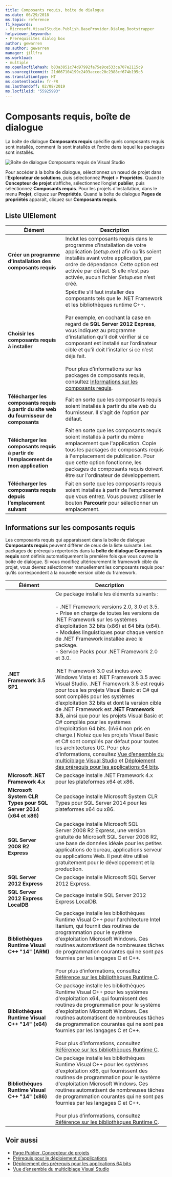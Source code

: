 ```yaml
---
title: Composants requis, boîte de dialogue
ms.date: 06/29/2018
ms.topic: reference
f1_keywords:
- Microsoft.VisualStudio.Publish.BaseProvider.Dialog.Bootstrapper
helpviewer_keywords:
- Prerequisites dialog box
author: gewarren
ms.author: gewarren
manager: jillfra
ms.workload:
- multiple
ms.openlocfilehash: b83a3851c74d97992fa75e9ce533ca707e2115c9
ms.sourcegitcommit: 21d667104199c2493accec20c2388cf674b195c3
ms.translationtype: HT
ms.contentlocale: fr-FR
ms.lasthandoff: 02/08/2019
ms.locfileid: "55925993"
---
```

# <a name="prerequisites-dialog-box"></a>Composants requis, boîte de dialogue

La boîte de dialogue **Composants requis** spécifie quels composants requis sont installés, comment ils sont installés et l’ordre dans lequel les packages sont installés.

![Boîte de dialogue Composants requis de Visual Studio](media/prerequisites-dialog-box.png)

Pour accéder à la boîte de dialogue, sélectionnez un nœud de projet dans l’**Explorateur de solutions**, puis sélectionnez **Projet** > **Propriétés**. Quand le **Concepteur de projet** s’affiche, sélectionnez l’onglet **publier**, puis sélectionnez **Composants requis**. Pour les projets d’installation, dans le menu **Projet**, cliquez sur **Propriétés**. Quand la boîte de dialogue **Pages de propriétés** apparaît, cliquez sur **Composants requis**.

## <a name="uielement-list"></a>Liste UIElement

|Élément|Description|
|-------------|-----------------|
|**Créer un programme d’installation des composants requis**|Inclut les composants requis dans le programme d’installation de votre application (*setup.exe*) afin qu’ils soient installés avant votre application, par ordre de dépendance. Cette option est activée par défaut. Si elle n’est pas activée, aucun fichier *Setup.exe* n’est créé.|
|**Choisir les composants requis à installer**|Spécifie s’il faut installer des composants tels que le .NET Framework et les bibliothèques runtime C++.<br /><br />Par exemple, en cochant la case en regard de **SQL Server 2012 Express**, vous indiquez au programme d’installation qu’il doit vérifier si ce composant est installé sur l’ordinateur cible et qu’il doit l’installer si ce n’est déjà fait.<br /><br />Pour plus d’informations sur les packages de composants requis, consultez [Informations sur les composants requis](#prerequisites-information).|
|**Télécharger les composants requis à partir du site web du fournisseur de composants**|Fait en sorte que les composants requis soient installés à partir du site web du fournisseur. Il s'agit de l'option par défaut.|
|**Télécharger les composants requis à partir de l’emplacement de mon application**|Fait en sorte que les composants requis soient installés à partir du même emplacement que l'application. Copie tous les packages de composants requis à l'emplacement de publication. Pour que cette option fonctionne, les packages de composants requis doivent être sur l'ordinateur de développement.|
|**Télécharger les composants requis depuis l’emplacement suivant**|Fait en sorte que les composants requis soient installés à partir de l’emplacement que vous entrez. Vous pouvez utiliser le bouton **Parcourir** pour sélectionner un emplacement.|

## <a name="prerequisites-information"></a>Informations sur les composants requis

Les composants requis qui apparaissent dans la boîte de dialogue **Composants requis** peuvent différer de ceux de la liste suivante. Les packages de prérequis répertoriés dans la **boîte de dialogue Composants requis** sont définis automatiquement la première fois que vous ouvrez la boîte de dialogue. Si vous modifiez ultérieurement le framework cible du projet, vous devrez sélectionner manuellement les composants requis pour qu’ils correspondent à la nouvelle version cible du framework.

|Élément|Description|
|-------------|-----------------|
|**.NET Framework 3.5 SP1**|Ce package installe les éléments suivants :<br /><br /> - .NET Framework versions 2.0, 3.0 et 3.5.<br />- Prise en charge de toutes les versions de .NET Framework sur les systèmes d’exploitation 32 bits (x86) et 64 bits (x64).<br />- Modules linguistiques pour chaque version de .NET Framework installée avec le package.<br />- Service Packs pour .NET Framework 2.0 et 3.0.<br /><br /> .NET Framework 3.0 est inclus avec Windows Vista et .NET Framework 3.5 avec Visual Studio. .NET Framework 3.5 est requis pour tous les projets Visual Basic et C# qui sont compilés pour les systèmes d’exploitation 32 bits et dont la version cible de .NET Framework est **.NET Framework 3.5**, ainsi que pour les projets Visual Basic et C# compilés pour les systèmes d’exploitation 64 bits. (IA64 non pris en charge.) Notez que les projets Visual Basic et C# sont compilés par défaut pour toutes les architectures UC. Pour plus d’informations, consultez [Vue d’ensemble du multiciblage Visual Studio](../../ide/visual-studio-multi-targeting-overview.md) et [Déploiement des prérequis pour les applications 64 bits](../../deployment/deploying-prerequisites-for-64-bit-applications.md).|
|**Microsoft .NET Framework 4.x**|Ce package installe .NET Framework 4.x pour les plateformes x64 et x86.|
|**Microsoft System CLR Types pour SQL Server 2014 (x64 et x86)**|Ce package installe Microsoft System CLR Types pour SQL Server 2014 pour les plateformes x64 ou x86.|
|**SQL Server 2008 R2 Express**|Ce package installe Microsoft SQL Server 2008 R2 Express, une version gratuite de Microsoft SQL Server 2008 R2, une base de données idéale pour les petites applications de bureau, applications serveur ou applications Web. Il peut être utilisé gratuitement pour le développement et la production.|
|**SQL Server 2012 Express**|Ce package installe Microsoft SQL Server 2012 Express.|
|**SQL Server 2012 Express LocalDB**|Ce package installe SQL Server 2012 Express LocalDB.|
|**Bibliothèques Runtime Visual C++ "14" (ARM)**|Ce package installe les bibliothèques Runtime Visual C++ pour l'architecture Intel Itanium, qui fournit des routines de programmation pour le système d'exploitation Microsoft Windows. Ces routines automatisent de nombreuses tâches de programmation courantes qui ne sont pas fournies par les langages C et C++.<br /><br /> Pour plus d’informations, consultez [Référence sur les bibliothèques Runtime C](/cpp/c-runtime-library/c-run-time-library-reference).|
|**Bibliothèques Runtime Visual C++ "14" (x64)**|Ce package installe les bibliothèques Runtime Visual C++ pour les systèmes d'exploitation x64, qui fournissent des routines de programmation pour le système d'exploitation Microsoft Windows. Ces routines automatisent de nombreuses tâches de programmation courantes qui ne sont pas fournies par les langages C et C++.<br /><br /> Pour plus d’informations, consultez [Référence sur les bibliothèques Runtime C](/cpp/c-runtime-library/c-run-time-library-reference).|
|**Bibliothèques Runtime Visual C++ "14" (x86)**|Ce package installe les bibliothèques Runtime Visual C++ pour les systèmes d'exploitation x86, qui fournissent des routines de programmation pour le système d'exploitation Microsoft Windows. Ces routines automatisent de nombreuses tâches de programmation courantes qui ne sont pas fournies par les langages C et C++.<br /><br /> Pour plus d’informations, consultez [Référence sur les bibliothèques Runtime C](/cpp/c-runtime-library/c-run-time-library-reference).|

## <a name="see-also"></a>Voir aussi

- [Page Publier, Concepteur de projets](../../ide/reference/publish-page-project-designer.md)
- [Prérequis pour le déploiement d’applications](../../deployment/application-deployment-prerequisites.md)
- [Déploiement des prérequis pour les applications 64 bits](../../deployment/deploying-prerequisites-for-64-bit-applications.md)
- [Vue d’ensemble du multiciblage Visual Studio](../../ide/visual-studio-multi-targeting-overview.md)